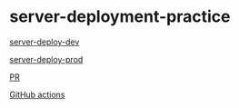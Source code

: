# server-deployment-practice

[server-deploy-dev](https://zaareer-server-deploy-dev.herokuapp.com/)  

[server-deploy-prod](https://zaareer-server-deploy-prod.herokuapp.com/)

[PR](https://github.com/401-JS-Mohammad-Zaareer/server-deployment-practice/pull/2)

[GitHub actions](https://github.com/401-JS-Mohammad-Zaareer/server-deployment-practice/actions)